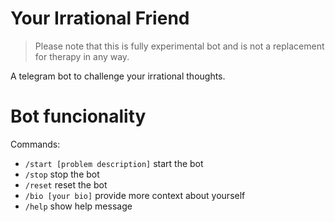 # Your Irrational Friend

> Please note that this is fully experimental bot and is not a replacement for therapy in any way.

A telegram bot to challenge your irrational thoughts.

# Bot funcionality
Commands:
- `/start [problem description]` start the bot
- `/stop` stop the bot
- `/reset` reset the bot
- `/bio [your bio]` provide more context about yourself
- `/help` show help message
